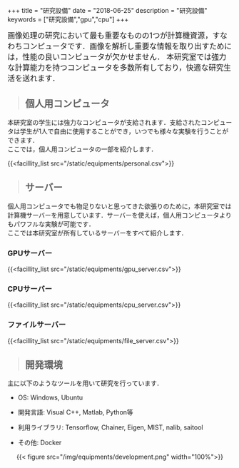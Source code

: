+++
title = "研究設備"
date = "2018-06-25"
description = "研究設備"
keywords = ["研究設備","gpu","cpu"]
+++

<span style="font-size: 120%">
画像処理の研究において最も重要なものの1つが計算機資源，すなわちコンピュータです．画像を解析し重要な情報を取り出すためには，性能の良いコンピュータが欠かせません．  
本研究室では強力な計算能力を持つコンピュータを多数所有しており，快適な研究生活を送れます．  
</span>


> ## 個人用コンピュータ  

本研究室の学生には強力なコンピュータが支給されます．支給されたコンピュータは学生が1人で自由に使用することができ，いつでも様々な実験を行うことができます．  
ここでは，個人用コンピュータの一部を紹介します．

{{<facillity_list src="/static/equipments/personal.csv">}}  

> ## サーバー

個人用コンピュータでも物足りないと思ってきた欲張りのために，本研究室では計算機サーバーを用意しています．サーバーを使えば，個人用コンピュータよりもパワフルな実験が可能です．  
ここでは本研究室が所有しているサーバーをすべて紹介します．

### GPUサーバー

{{<facillity_list src="/static/equipments/gpu_server.csv">}}  

### CPUサーバー

{{<facillity_list src="/static/equipments/cpu_server.csv">}}  

### ファイルサーバー

{{<facillity_list src="/static/equipments/file_server.csv">}}  


> ## 開発環境

主に以下のようなツールを用いて研究を行っています．

- OS: Windows, Ubuntu

- 開発言語: Visual C++, Matlab, Python等

- 利用ライブラリ: Tensorflow, Chainer, Eigen, MIST, nalib, saitool

- その他: Docker

<div align="center">{{< figure src="/img/equipments/development.png" width="100%">}}</div>
